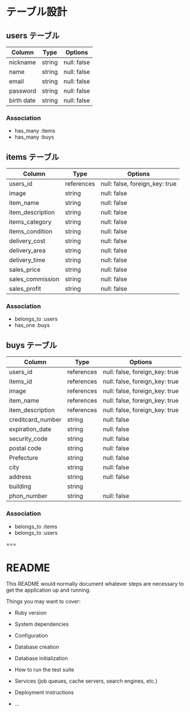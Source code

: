 # テーブル設計

## users テーブル

| Column     | Type   | Options     |
| ---------- | ------ | ----------- |
| nickname   | string | null: false |
| name       | string | null: false |
| email      | string | null: false |
| password   | string | null: false |
| birth date | string | null: false |

### Association
- has_many :items
- has_many :buys


## items テーブル

| Column           | Type       | Options                        |
| ---------------- | -----------| ------------------------------ |
| users_id         | references | null: false, foreign_key: true |
| image            | string     | null: false                    |
| item_name        | string     | null: false                    |
| item_description | string     | null: false                    |
| items_category   | string     | null: false                    |
| items_condition  | string     | null: false                    |
| delivery_cost    | string     | null: false                    |
| delivery_area    | string     | null: false                    |
| delivery_time    | string     | null: false                    |
| sales_price      | string     | null: false                    |
| sales_commission | string     | null: false                    |
| sales_profit     | string     | null: false                    |

### Association
- belongs_to :users
- has_one :buys


## buys テーブル

| Column           | Type       | Options                        |
| ---------------- | -----------| ------------------------------ |
| users_id         | references | null: false, foreign_key: true |
| items_id         | references | null: false, foreign_key: true |
| image            | references | null: false, foreign_key: true |
| item_name        | references | null: false, foreign_key: true |
| item_description | references | null: false, foreign_key: true |
| creditcard_number| string     | null: false                    |
| expiration_date  | string     | null: false                    |
| security_code    | string     | null: false                    |
| postal code      | string     | null: false                    |
| Prefecture       | string     | null: false                    |
| city             | string     | null: false                    |
| address          | string     | null: false                    |
| building         | string     |                                |
| phon_number      | string     | null: false                    |


### Association
- belongs_to :items
- belongs_to :users


===
# README

This README would normally document whatever steps are necessary to get the
application up and running.

Things you may want to cover:

* Ruby version

* System dependencies

* Configuration

* Database creation

* Database initialization

* How to run the test suite

* Services (job queues, cache servers, search engines, etc.)

* Deployment instructions

* ...
